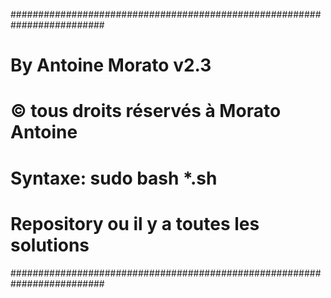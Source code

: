 #########################################################################
#																		                                    #
#																                                    		#
# 				                	By Antoine Morato	v2.3						        	#
#  	                © tous droits réservés à Morato Antoine			      	#
# 					               Syntaxe: sudo bash *.sh				    	        #
#								Repository ou il y a toutes les solutions		            #
#########################################################################

